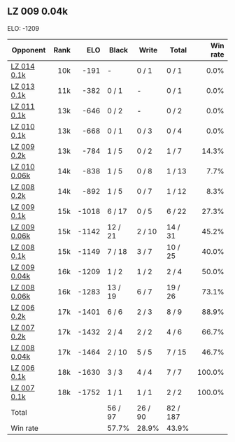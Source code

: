 ## LZ 009 0.04k ##

ELO: -1209

Opponent | Rank | ELO | Black | Write | Total | Win rate
---------|-----:|----:|-------|-------|-------|-------:
[LZ 014 0.1k](LZ%20014%200.1k.md) | 10k | -191 | - | 0 / 1 | 0 / 1 | 0.0%
[LZ 013 0.1k](LZ%20013%200.1k.md) | 11k | -382 | 0 / 1 | - | 0 / 1 | 0.0%
[LZ 011 0.1k](LZ%20011%200.1k.md) | 13k | -646 | 0 / 2 | - | 0 / 2 | 0.0%
[LZ 010 0.1k](LZ%20010%200.1k.md) | 13k | -668 | 0 / 1 | 0 / 3 | 0 / 4 | 0.0%
[LZ 009 0.2k](LZ%20009%200.2k.md) | 13k | -784 | 1 / 5 | 0 / 2 | 1 / 7 | 14.3%
[LZ 010 0.06k](LZ%20010%200.06k.md) | 14k | -838 | 1 / 5 | 0 / 8 | 1 / 13 | 7.7%
[LZ 008 0.2k](LZ%20008%200.2k.md) | 14k | -892 | 1 / 5 | 0 / 7 | 1 / 12 | 8.3%
[LZ 009 0.1k](LZ%20009%200.1k.md) | 15k | -1018 | 6 / 17 | 0 / 5 | 6 / 22 | 27.3%
[LZ 009 0.06k](LZ%20009%200.06k.md) | 15k | -1142 | 12 / 21 | 2 / 10 | 14 / 31 | 45.2%
[LZ 008 0.1k](LZ%20008%200.1k.md) | 15k | -1149 | 7 / 18 | 3 / 7 | 10 / 25 | 40.0%
[LZ 009 0.04k](LZ%20009%200.04k.md) | 16k | -1209 | 1 / 2 | 1 / 2 | 2 / 4 | 50.0%
[LZ 008 0.06k](LZ%20008%200.06k.md) | 16k | -1283 | 13 / 19 | 6 / 7 | 19 / 26 | 73.1%
[LZ 006 0.2k](LZ%20006%200.2k.md) | 17k | -1401 | 6 / 6 | 2 / 3 | 8 / 9 | 88.9%
[LZ 007 0.2k](LZ%20007%200.2k.md) | 17k | -1432 | 2 / 4 | 2 / 2 | 4 / 6 | 66.7%
[LZ 008 0.04k](LZ%20008%200.04k.md) | 17k | -1464 | 2 / 10 | 5 / 5 | 7 / 15 | 46.7%
[LZ 006 0.1k](LZ%20006%200.1k.md) | 18k | -1630 | 3 / 3 | 4 / 4 | 7 / 7 | 100.0%
[LZ 007 0.1k](LZ%20007%200.1k.md) | 18k | -1752 | 1 / 1 | 1 / 1 | 2 / 2 | 100.0%
Total | | | 56 / 97 | 26 / 90 | 82 / 187 | 
Win rate| | | 57.7% | 28.9% | 43.9% | 
